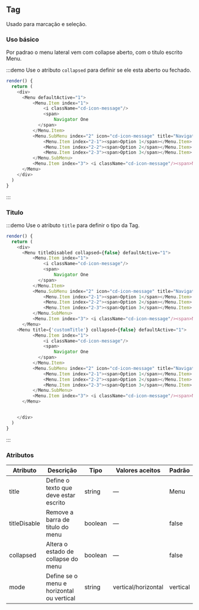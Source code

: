 ## Tag

Usado para marcação e seleção.

### Uso básico

Por padrao o menu lateral vem com collapse aberto, com o titulo escrito Menu.

:::demo Use o atributo `collapsed` para definir se ele esta aberto ou fechado.

```js
render() {
  return (
    <div>
      <Menu defaultActive="1">
          <Menu.Item index="1">
              <i className="cd-icon-message"/>
              <span>
                  Navigator One
            </span>
          </Menu.Item>
          <Menu.SubMenu index="2" icon="cd-icon-message" title="Navigator Two">
              <Menu.Item index="2-1"><span>Option 1</span></Menu.Item>
              <Menu.Item index="2-2"><span>Option 2</span></Menu.Item>
              <Menu.Item index="2-3"><span>Option 3</span></Menu.Item>
          </Menu.SubMenu>
          <Menu.Item index="3"> <i className="cd-icon-message"/><span>Navigator Tree</span></Menu.Item>
      </Menu>
    </div>
  )
}
```
:::


### Titulo

:::demo Use o atributo `title` para definir o tipo da Tag.

```js
render() {
  return (
    <div>
      <Menu titleDisabled collapsed={false} defaultActive="1">
          <Menu.Item index="1">
              <i className="cd-icon-message"/>
              <span>
                  Navigator One
            </span>
          </Menu.Item>
          <Menu.SubMenu index="2" icon="cd-icon-message" title="Navigator Two">
              <Menu.Item index="2-1"><span>Option 1</span></Menu.Item>
              <Menu.Item index="2-2"><span>Option 2</span></Menu.Item>
              <Menu.Item index="2-3"><span>Option 3</span></Menu.Item>
          </Menu.SubMenu>
          <Menu.Item index="3"> <i className="cd-icon-message"/><span>Navigator Tree</span></Menu.Item>
      </Menu>
    <Menu title={'customTitle'} collapsed={false} defaultActive="1">
          <Menu.Item index="1">
              <i className="cd-icon-message"/>
              <span>
                  Navigator One
            </span>
          </Menu.Item>
          <Menu.SubMenu index="2" icon="cd-icon-message" title="Navigator Two">
              <Menu.Item index="2-1"><span>Option 1</span></Menu.Item>
              <Menu.Item index="2-2"><span>Option 2</span></Menu.Item>
              <Menu.Item index="2-3"><span>Option 3</span></Menu.Item>
          </Menu.SubMenu>
          <Menu.Item index="3"> <i className="cd-icon-message"/><span>Navigator Tree</span></Menu.Item>
      </Menu>


    </div>
  )
}
```
:::

### Atributos

| Atributo      | Descrição          | Tipo      | Valores aceitos       | Padrão  |
|---------- |-------------- |---------- |--------------------------------  |-------- |
| title     | Define o texto que deve estar escrito | string    | — | Menu |
| titleDisable      | Remove a barra de titulo do menu | boolean    | — | false |
| collapsed  | Altera o estado de collapse do menu | boolean  | — | false |
| mode  | Define se o menu e horizontal ou vertical | string  | vertical/horizontal | vertical |
